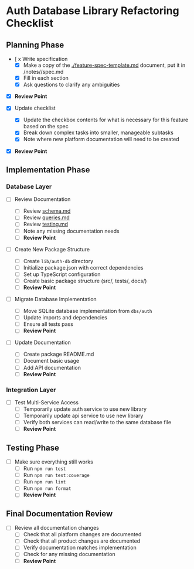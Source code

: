 # Auth Database Library Refactoring Checklist

## Planning Phase

- [ x Write specification
  - [x] Make a copy of the [./feature-spec-template.md](./feature-spec-template.md) document, put it in /notes/<feature-folder>/spec.md
  - [x] Fill in each section
  - [x] Ask questions to clarify any ambiguities
- [x] **Review Point**

- [x] Update checklist
  - [x] Update the checkbox contents for what is necessary for this feature based on the spec
  - [x] Break down complex tasks into smaller, manageable subtasks
  - [x] Note where new platform documentation will need to be created
- [x] **Review Point**

## Implementation Phase

### Database Layer

- [ ] Review Documentation

  - [ ] Review [schema.md](../lib/drizzle-sqlite3/docs/schema.md)
  - [ ] Review [queries.md](../lib/drizzle-sqlite3/docs/queries.md)
  - [ ] Review [testing.md](../lib/drizzle-sqlite3-dev/docs/testing.md)
  - [ ] Note any missing documentation needs
  - [ ] **Review Point**

- [ ] Create New Package Structure

  - [ ] Create `lib/auth-db` directory
  - [ ] Initialize package.json with correct dependencies
  - [ ] Set up TypeScript configuration
  - [ ] Create basic package structure (src/, tests/, docs/)
  - [ ] **Review Point**

- [ ] Migrate Database Implementation

  - [ ] Move SQLite database implementation from `dbs/auth`
  - [ ] Update imports and dependencies
  - [ ] Ensure all tests pass
  - [ ] **Review Point**

- [ ] Update Documentation
  - [ ] Create package README.md
  - [ ] Document basic usage
  - [ ] Add API documentation
  - [ ] **Review Point**

### Integration Layer

- [ ] Test Multi-Service Access
  - [ ] Temporarily update auth service to use new library
  - [ ] Temporarily update api service to use new library
  - [ ] Verify both services can read/write to the same database file
  - [ ] **Review Point**

## Testing Phase

- [ ] Make sure everything still works
  - [ ] Run `npm run test`
  - [ ] Run `npm run test:coverage`
  - [ ] Run `npm run lint`
  - [ ] Run `npm run format`
  - [ ] **Review Point**

## Final Documentation Review

- [ ] Review all documentation changes
  - [ ] Check that all platform changes are documented
  - [ ] Check that all product changes are documented
  - [ ] Verify documentation matches implementation
  - [ ] Check for any missing documentation
  - [ ] **Review Point**
